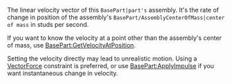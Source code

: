 The linear velocity vector of this `BasePart|part's` assembly. It's the rate of change in position of the assembly's `BasePart/AssemblyCenterOfMass|center of mass` in studs per second.

If you want to know the velocity at a point other than the assembly's center of mass, use [BasePart:GetVelocityAtPosition](https://developer.roblox.com/en-us/api-reference/function/BasePart/GetVelocityAtPosition).

Setting the velocity directly may lead to unrealistic motion. Using a [VectorForce](https://developer.roblox.com/en-us/api-reference/class/VectorForce) constraint is preferred, or use [BasePart:ApplyImpulse](https://developer.roblox.com/en-us/api-reference/function/BasePart/ApplyImpulse) if you want instantaneous change in velocity.